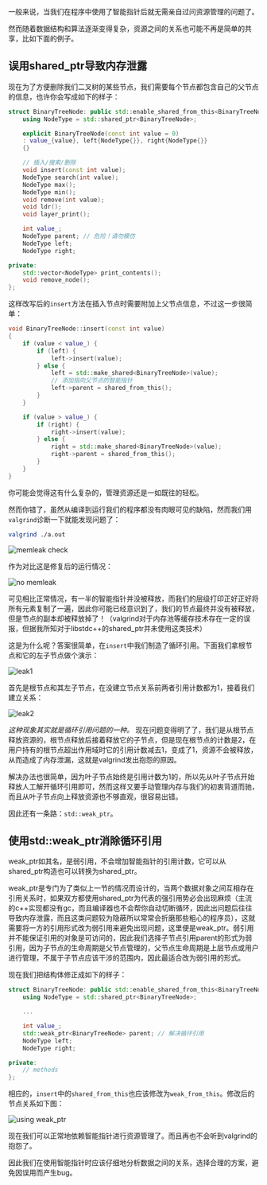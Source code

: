 一般来说，当我们在程序中使用了智能指针后就无需亲自过问资源管理的问题了。

然而随着数据结构和算法逐渐变得复杂，资源之间的关系也可能不再是简单的共享，比如下面的例子。

## 误用shared_ptr导致内存泄露

现在为了方便删除我们二叉树的某些节点，我们需要每个节点都包含自己的父节点的信息，也许你会写成如下的样子：

```c++
struct BinaryTreeNode: public std::enable_shared_from_this<BinaryTreeNode> {
    using NodeType = std::shared_ptr<BinaryTreeNode>;

    explicit BinaryTreeNode(const int value = 0)
    : value_{value}, left{NodeType{}}, right{NodeType{}}
    {}

    // 插入/搜索/删除
    void insert(const int value);
    NodeType search(int value);
    NodeType max();
    NodeType min();
    void remove(int value);
    void ldr();
    void layer_print();

    int value_;
    NodeType parent; // 危险！请勿模仿
    NodeType left;
    NodeType right;

private:
    std::vector<NodeType> print_contents();
    void remove_node();
};
```

这样改写后的`insert`方法在插入节点时需要附加上父节点信息，不过这一步很简单：

```c++
void BinaryTreeNode::insert(const int value)
{
    if (value < value_) {
        if (left) {
            left->insert(value);
        } else {
            left = std::make_shared<BinaryTreeNode>(value);
            // 添加指向父节点的智能指针
            left->parent = shared_from_this();
        }
    }

    if (value > value_) {
        if (right) {
            right->insert(value);
        } else {
            right = std::make_shared<BinaryTreeNode>(value);
            right->parent = shared_from_this();
        }
    }
}
```

你可能会觉得这有什么复杂的，管理资源还是一如既往的轻松。

然而你错了，虽然从编译到运行我们的程序都没有肉眼可见的缺陷，然而我们用`valgrind`诊断一下就能发现问题了：

```bash
valgrind ./a.out
```

![memleak check](../../images/btree/valgrind2.png)

作为对比这是修复后的运行情况：

![no memleak](../../images/btree/valgrind1.png)

可见相比正常情况，有一半的智能指针并没被释放，而我们的层级打印正好正好将所有元素复制了一遍，因此你可能已经意识到了，我们的节点最终并没有被释放，但是节点的副本却被释放掉了！（valgrind对于内存池等缓存技术存在一定的误报，但据我所知对于libstdc++的shared_ptr并未使用这类技术）

这是为什么呢？答案很简单，在`insert`中我们制造了循环引用。下面我们拿根节点和它的左子节点做个演示：

![leak1](../../images/btree/leak1.jpg)

首先是根节点和其左子节点，在没建立节点关系前两者引用计数都为1，接着我们建立关系：

![leak2](../../images/btree/leak2.jpg)

*这种现象其实就是循环引用问题的一种。* 现在问题变得明了了，我们是从根节点释放资源的，根节点释放后接着释放它的子节点，但是现在根节点的计数是2，在用户持有的根节点超出作用域时它的引用计数减去1，变成了1，资源不会被释放，从而造成了内存泄漏，这就是valgrind发出抱怨的原因。

解决办法也很简单，因为叶子节点始终是引用计数为1的，所以先从叶子节点开始释放人工解开循环引用即可，然而这样又要手动管理内存与我们的初衷背道而驰，而且从叶子节点向上释放资源也不够直观，很容易出错。

因此还有一条路：`std::weak_ptr`。

## 使用std::weak_ptr消除循环引用

weak_ptr如其名，是弱引用，不会增加智能指针的引用计数，它可以从shared_ptr构造也可以转换为shared_ptr。

weak_ptr是专门为了类似上一节的情况而设计的，当两个数据对象之间互相存在引用关系时，如果双方都使用shared_ptr为代表的强引用势必会出现麻烦（主流的c++实现都没有gc，而且编译器也不会帮你自动切断循环，因此出问题后往往导致内存泄露，而且这类问题较为隐蔽所以常常会折磨那些粗心的程序员），这就需要将一方的引用形式改为弱引用来避免出现问题，这里便是weak_ptr。弱引用并不能保证引用的对象是可访问的，因此我们选择子节点引用parent的形式为弱引用，因为子节点的生命周期是父节点管理的，父节点生命周期是上层节点或用户进行管理，不属于子节点应该干涉的范围内，因此最适合改为弱引用的形式。

现在我们把结构体修正成如下的样子：

```c++
struct BinaryTreeNode: public std::enable_shared_from_this<BinaryTreeNode> {
    using NodeType = std::shared_ptr<BinaryTreeNode>;

    ...

    int value_;
    std::weak_ptr<BinaryTreeNode> parent; // 解决循环引用
    NodeType left;
    NodeType right;

private:
    // methods
};
```

相应的，`insert`中的`shared_from_this`也应该修改为`weak_from_this`。修改后的节点关系如下图：

![using weak_ptr](../../images/btree/weak_ptr.jpg)

现在我们可以正常地依赖智能指针进行资源管理了。而且再也不会听到valgrind的抱怨了。

因此我们在使用智能指针时应该仔细地分析数据之间的关系，选择合理的方案，避免因误用而产生bug。
